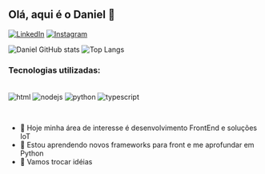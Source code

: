 ## Olá, aqui é o Daniel 👋

[![LinkedIn](https://img.shields.io/badge/LinkedIn-0077B5?style=for-the-badge&logo=linkedin&logoColor=white)](https://www.linkedin.com/in/daniel-lucas-665bb114b)
[![Instagram](https://img.shields.io/badge/Instagram-E4405F?style=for-the-badge&logo=instagram&logoColor=white)](https://https://www.instagram.com/dani_luks05)


![Daniel GitHub stats](https://github-readme-stats.vercel.app/api?username=DanielLucas2305&show_icons=true&theme=merko)
![Top Langs](https://github-readme-stats.vercel.app/api/top-langs/?username=DanielLucas2305&layout=compact&theme=merko)

### Tecnologias utilizadas:
<div style="dispay: inline_blovck"><br/>
    <img align="center" alt="html" src="https://img.shields.io/badge/HTML5-E34F26?style=for-the-badge&logo=html5&logoColor=white"/>
    <img align="center" alt="nodejs" src="https://img.shields.io/badge/Node%20js-339933?style=for-the-badge&logo=nodedotjs&logoColor=white"/>
    <img align="center" alt="python" src="https://img.shields.io/badge/Python-FFD43B?style=for-the-badge&logo=python&logoColor=blue"/>
    <img align="center" alt="typescript" src="https://img.shields.io/badge/TypeScript-007ACC?style=for-the-badge&logo=typescript&logoColor=white"/>

 <br/></div>



- 🔭 Hoje minha área de interesse é desenvolvimento FrontEnd e soluções IoT
- 🌱 Estou aprendendo novos frameworks para front e me aprofundar em Python
- 💬 Vamos trocar idéias

<!-- [![Top Langs](https://github-readme-stats.vercel.app/api/top-langs/?username=DanielLucas2305)](https://github.com/DanielLucas2305/github-readme-stats) -->
